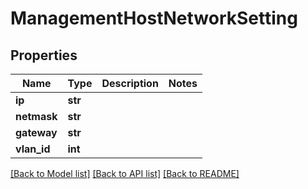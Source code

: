 # ManagementHostNetworkSetting

## Properties
Name | Type | Description | Notes
------------ | ------------- | ------------- | -------------
**ip** | **str** |  | 
**netmask** | **str** |  | 
**gateway** | **str** |  | 
**vlan_id** | **int** |  | 

[[Back to Model list]](../README.md#documentation-for-models) [[Back to API list]](../README.md#documentation-for-api-endpoints) [[Back to README]](../README.md)

